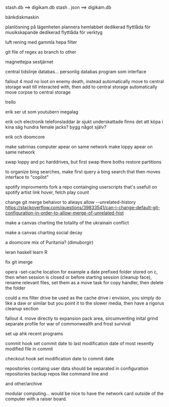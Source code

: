 stash.db ==> digikam.db
stash . json ==> digikam.db

bänkdiskmaskin

planlösning på lägenheten
	plannera hemlabbet
		dedikerad flyttlåda för musikskapande
		dedikerad flyttlåda för verktyg
		

luft rening med gammla hepa filter

git file of regex as branch to other 

magnettejpa sestjärnet

central tidslinje databas... personlig databas program som interface

fallout 4 mod
	no loot on enemy death, 
		instead
		 automatically move to central storage
		 wait till interacted with, then add to central storage
		 automatically move corpse to central storage



trello

erik ser ut som youtubern megalag

erik och electronik
telefonsladdar är sjukt underskattade
finns det att köpa i kina säg hundra female jacks?
bygg något själv?

erik och doomcore

make sabrinas computer apear on same network
make loppy apear on same network

swap loppy and pc harddrives, 
	but first swap there boths restore partitions

to organize bing searches, 
	make first query a bing search that then moves interface to "copilot"

spotify improvments
	 fork a repo containging userscripts that's usefull
		 on spotify artist link hover, fetch play count

change git merge behaivor to always allow --unrelated-history https://stackoverflow.com/questions/39833541/can-i-change-default-git-configuration-in-order-to-allow-merge-of-unrelated-hist

make a canvas charting the totality of the ukrainain conflict

make a canvas charting social decay

a doomcore mix of Puritania? (dimuborgir)

leran haskell
learn R

fix git imerge

opera -set-cache location
	for example a date prefixed folder stored on c, then when session is closed or before starting session (cleanup face), rename relevant files, set them as a move task for copy handler, then delete the folder

could a ms filter drive 
	be used as the cache drive i envision, you simply do like a daw or similar but you point it to the slower media, then have a rigorus cleanup section

fallout 4. move directly to expansion pack area, sircumventing inital grind
	separate profile for war of commonwealth and frost survival


set up ahk 
	recent programs

commit hook 
	set commit date to last modification date of most resently modified file in commit

checkout hook
	set modification date to commit date

repositories containg user data should be separated in configuration repositories
backup repos
	like command line and 
	
and other/archive

modular computing... would be nice to have the network card outside of the computer with a raiser board.

